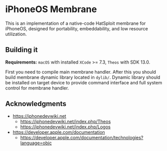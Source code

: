 # iPhoneOS Membrane

This is an implementation of a native-code HatSploit membrane for iPhoneOS, designed for portability, embeddability, and low resource utilization.

## Building it

**Requirements:** `macOS` with installed `XCode` >= 7.3, `Theos` with SDK 13.0.

First you need to compile main membrane handler. After this you should build membrane dynamic library located in `dylib/`. Dynamic library should be installed on target device to provide command interface and full system control for membrane handler.

## Acknowledgments

* https://iphonedevwiki.net
    * https://iphonedevwiki.net/index.php/Theos
    * https://iphonedevwiki.net/index.php/Logos
* https://developer.apple.com/documentation
    * https://developer.apple.com/documentation/technologies?language=objc
